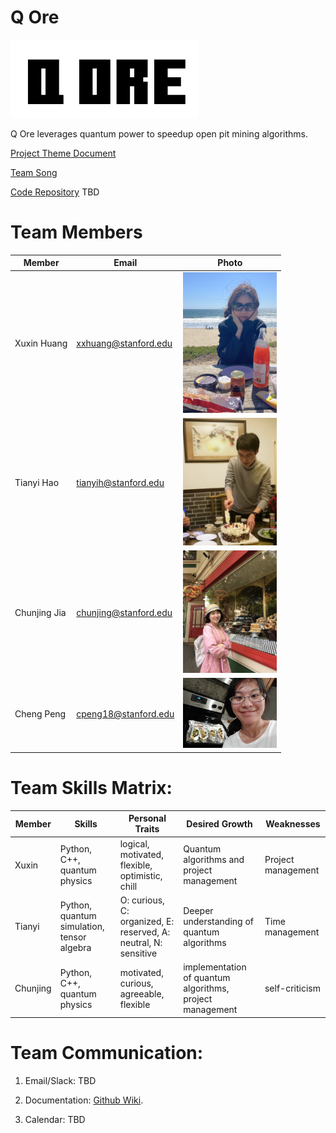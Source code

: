 # Q Ore

<img src="assets/logo.png" alt="Q Ore" width="300"/>

Q Ore leverages quantum power to speedup open pit mining algorithms.

[Project Theme Document](https://github.com/cs210/IBM-QC-Open-Pit-Mining/blob/main/IBM-Quantum-OpenPitMining-v2.pdf)

[Team Song](https://youtu.be/Lyu7-Jcyl_8)

[Code Repository]() TBD

# Team Members
Member | Email | Photo
--- | --- | ---
Xuxin Huang | xxhuang@stanford.edu | <img src="assets/hxx.jpg" alt="Xuxin Huang" width="150"/>  
Tianyi Hao | tianyih@stanford.edu | <img src="assets/Tianyi_Hao.jpg" alt="Tianyi Hao" width="150"/> 
Chunjing Jia | chunjing@stanford.edu | <img src="assets/jiacj.png" alt="Chunjing Jia" width="150"/>
Cheng Peng | cpeng18@stanford.edu | <img src="assets/cpeng.jpg" alt="Cheng Peng" width="150"/>

# Team Skills Matrix:

Member | Skills | Personal Traits | Desired Growth | Weaknesses
--- | --- | --- | --- | ---
Xuxin | Python, C++, quantum physics | logical, motivated, flexible, optimistic, chill | Quantum algorithms and project management | Project management 
Tianyi | Python, quantum simulation, tensor algebra | O: curious, C: organized, E: reserved, A: neutral, N: sensitive | Deeper understanding of quantum algorithms | Time management 
Chunjing | Python, C++, quantum physics | motivated, curious, agreeable, flexible | implementation of quantum algorithms, project management | self-criticism


# Team Communication:
1. Email/Slack: TBD

3. Documentation: [Github Wiki](https://github.com/cs210/IBM-QC-Open-Pit-Mining/wiki).

4. Calendar: TBD
